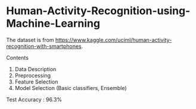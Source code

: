 # Human-Activity-Recognition-using-Machine-Learning

The dataset is from https://www.kaggle.com/uciml/human-activity-recognition-with-smartphones.

Contents
1. Data Description
2. Preprocessing
3. Feature Selection
4. Model Selection (Basic classifiers, Ensemble)

Test Accuracy : 96.3%
